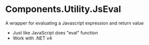 # Components.Utility.JsEval
A wrapper for evaluating a Javascript expression and return value
- Just like JavaScript does "eval" function
- Work with .NET v4
